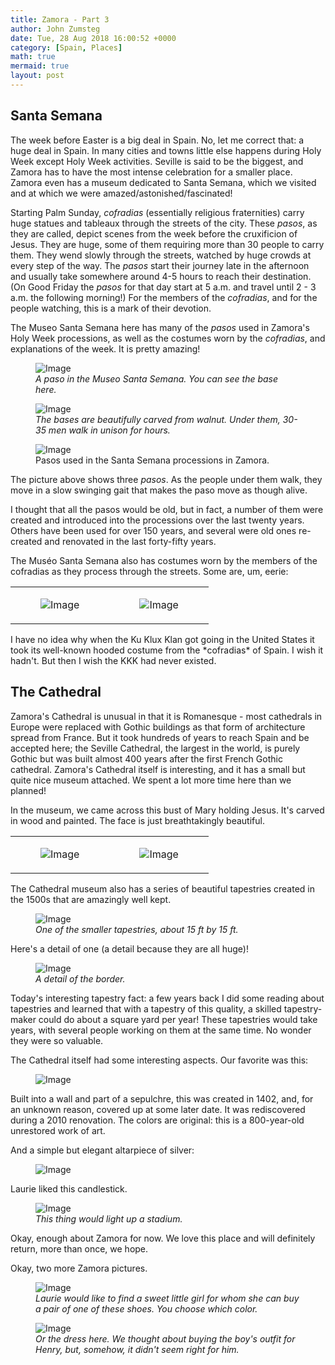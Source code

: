 ```yaml
---
title: Zamora - Part 3
author: John Zumsteg
date: Tue, 28 Aug 2018 16:00:52 +0000
category: [Spain, Places]
math: true
mermaid: true
layout: post
---
```

<h2>Santa Semana</h2>
The week before Easter is a big deal in Spain. No, let me correct that: a huge deal in Spain. In many cities and towns little else happens during Holy Week except Holy Week activities. Seville is said to be the biggest, and Zamora has to have the most intense celebration for a smaller place. Zamora even has a museum dedicated to Santa Semana, which we visited and at which we were amazed/astonished/fascinated!

Starting Palm Sunday, *cofradias* (essentially religious fraternities) carry huge statues and tableaux through the streets of the city. These *pasos*, as they are called, depict scenes from the week before the cruxificion of Jesus. They are huge, some of them requiring more than 30 people to carry them. They wend slowly through the streets, watched by huge crowds at every step of the way. The *pasos* start their journey late in the afternoon and usually take somewhere around 4-5 hours to reach their destination. (On Good Friday the *pasos* for that day start at 5 a.m. and travel until 2 - 3 a.m. the following morning!) For the members of the *cofradias*, and for the people watching, this is a mark of their devotion.

The Museo Santa Semana here has many of the *pasos* used in Zamora's Holy Week processions, as well as the costumes worn by the *cofradias*, and explanations of the week. It is pretty amazing!

<figure class = "portrait">
	<img src="{{"/assets/images/2018/08/DSC04585.jpg" | prepend: site.baseurl  }}" alt="Image" />
	<figcaption><em>A paso in the Museo Santa Semana. You can see the base here.</em></figcaption>
</figure>



<figure class = "landscape">
	<img src="{{"/assets/images/2018/08/DSC04597.jpg" | prepend: site.baseurl  }}" alt="Image" />
	<figcaption><em>The bases are beautifully carved from walnut. Under them, 30-35 men walk in unison for hours.</em></figcaption>
</figure>



<figure class = "landscape">
	<img src="{{"/assets/images/2018/08/DSC04595.jpg" | prepend: site.baseurl  }}" alt="Image" />
	<figcaption>Pasos used in the Santa Semana processions in Zamora. </figcaption>
</figure>



The picture above shows three *pasos*. As the people under them walk, they move in a slow swinging gait that makes the paso move as though alive.

I thought that all the pasos would be old, but in fact, a number of them were created and introduced into the processions over the last twenty years. Others have been used for over 150 years, and several were old ones re-created and renovated in the last forty-fifty years.

The Muséo Santa Semana also has costumes worn by the members of the cofradias as they process through the streets. Some are, um, eerie:
<table>
<tbody>
<tr>
<td><figure class = "portrait">
	<img src="{{"/assets/images/2018/08/DSC04600.jpg" | prepend: site.baseurl  }}" alt="Image" />
	<figcaption></figcaption>
</figure>

</td>
<td><figure class = "portrait">
	<img src="{{"/assets/images/2018/08/DSC04596.jpg" | prepend: site.baseurl  }}" alt="Image" />
	<figcaption></figcaption>
</figure>

</td>
</tr>
</tbody>
</table>
I have no idea why when the Ku Klux Klan got going in the United States it took its well-known hooded costume from the *cofradias* of Spain. I wish it hadn't. But then I wish the KKK had never existed.
<h2>The Cathedral</h2>
Zamora's Cathedral is unusual in that it is Romanesque - most cathedrals in Europe were replaced with Gothic buildings as that form of architecture spread from France. But it took hundreds of years to reach Spain and be accepted here; the Seville Cathedral, the largest in the world, is purely Gothic but was built almost 400 years after the first French Gothic cathedral. Zamora's Cathedral itself is interesting, and it has a small but quite nice museum attached. We spent a lot more time here than we planned!

In the museum, we came across this bust of Mary holding Jesus. It's carved in wood and painted. The face is just breathtakingly beautiful.
<table>
<tbody>
<tr>
<td><figure class = "portrait">
	<img src="{{"/assets/images/2018/08/DSC04660.jpg" | prepend: site.baseurl  }}" alt="Image" />
	<figcaption></figcaption>
</figure>

</td>
<td><figure class = "portrait">
	<img src="{{"/assets/images/2018/08/DSC04662.jpg" | prepend: site.baseurl  }}" alt="Image" />
	<figcaption></figcaption>
</figure>

</td>
</tr>
</tbody>
</table>
The Cathedral museum also has a series of beautiful tapestries created in the 1500s that are amazingly well kept.

<figure class = "landscape">
	<img src="{{"/assets/images/2018/08/DSC04670.jpg" | prepend: site.baseurl  }}" alt="Image" />
	<figcaption><em>One of the smaller tapestries, about 15 ft by 15 ft.</em></figcaption>
</figure>



Here's a detail of one (a detail because they are all huge)!

<figure class = "landscape">
	<img src="{{"/assets/images/2018/08/DSC04674.jpg" | prepend: site.baseurl  }}" alt="Image" />
	<figcaption><em>A detail of the border.</em></figcaption>
</figure>



Today's interesting tapestry fact: a few years back I did some reading about tapestries and learned that with a tapestry of this quality, a skilled tapestry-maker could do about a square yard per year! These tapestries would take years, with several people working on them at the same time. No wonder they were so valuable.

The Cathedral itself had some interesting aspects. Our favorite was this:

<figure class = "landscape">
	<img src="{{"/assets/images/2018/08/DSC04697.jpg" | prepend: site.baseurl  }}" alt="Image" />
	<figcaption></figcaption>
</figure>

Built into a wall and part of a sepulchre, this was created in 1402, and, for an unknown reason, covered up at some later date. It was rediscovered during a 2010 renovation. The colors are original: this is a 800-year-old unrestored work of art.

And a simple but elegant altarpiece of silver:

<figure class = "landscape">
	<img src="{{"/assets/images/2018/08/DSC04692.jpg" | prepend: site.baseurl  }}" alt="Image" />
	<figcaption></figcaption>
</figure>

Laurie liked this candlestick.

<figure class = "portrait">
	<img src="{{"/assets/images/2018/08/DSC04668.jpg" | prepend: site.baseurl  }}" alt="Image" />
	<figcaption><em>This thing would light up a stadium.</em></figcaption>
</figure>



Okay, enough about Zamora for now. We love this place and will definitely return, more than once, we hope.

Okay, two more Zamora pictures.

<figure class = "landscape">
	<img src="{{"/assets/images/2018/08/DSC04627.jpg" | prepend: site.baseurl  }}" alt="Image" />
	<figcaption><em>Laurie would like to find a sweet little girl for whom she can buy a pair of one of these shoes. You choose which color.</em></figcaption>
</figure>



<figure class = "landscape">
	<img src="{{"/assets/images/2018/08/DSC04632.jpg" | prepend: site.baseurl  }}" alt="Image" />
	<figcaption><em>Or the dress here. We thought about buying the boy's outfit for Henry, but, somehow, it didn't seem right for him.</em></figcaption>
</figure>



 
